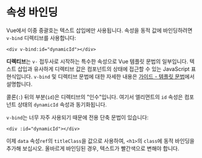 # 속성 바인딩

Vue에서 이중 중괄호는 텍스트 삽입에만 사용됩니다.
속성을 동적 값에 바인딩하려면 `v-bind` 디렉티브를 사용합니다:

```vue-html
<div v-bind:id="dynamicId"></div>
```

**디렉티브**는 `v-` 접두사로 시작하는 특수한 속성으로 Vue 템플릿 문법의 일부입니다.
텍스트 삽입과 유사하게 디렉티브 값은 컴포넌트의 상태에 접근할 수 있는 JavaScript 표현식입니다.
`v-bind` 및 디렉티브 문법에 대한 자세한 내용은 <a target="_blank" href="/guide/essentials/template-syntax.html">가이드 - 템플릿 문법</a>에서 설명합니다.

콜론(`:`) 뒤의 부분(`id`)은 디렉티브의 "인수"입니다.
여기서 엘리먼트의 `id` 속성은 컴포넌트 상태의 `dynamicId` 속성과 동기화됩니다.

`v-bind`는 너무 자주 사용되기 때문에 전용 단축 문법이 있습니다:

```vue-html
<div :id="dynamicId"></div>
```

이제 <span class="options-api">`data` 속성</span><span class="composition-api">`ref`</span>의 `titleClass`을 값으로 사용하여,
`<h1>`의 `class`에 동적 바인딩을 추가해 보십시오.
올바르게 바인딩된 경우, 텍스트가 빨간색으로 변해야 합니다.
